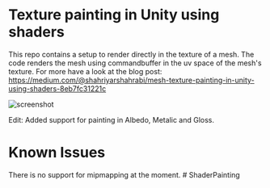 Texture painting in Unity using shaders
=================

This repo contains a setup to render directly in the texture of a mesh. The code renders the mesh using commandbuffer in the uv space of the mesh's texture. For more have a look at the blog post: https://medium.com/@shahriyarshahrabi/mesh-texture-painting-in-unity-using-shaders-8eb7fc31221c

![screenshot](https://i.imgur.com/cAA22EW.gif)


Edit: Added support for painting in Albedo, Metalic and Gloss.

Known Issues
=================
There is no support for mipmapping at the moment. 
#   S h a d e r P a i n t i n g  
 